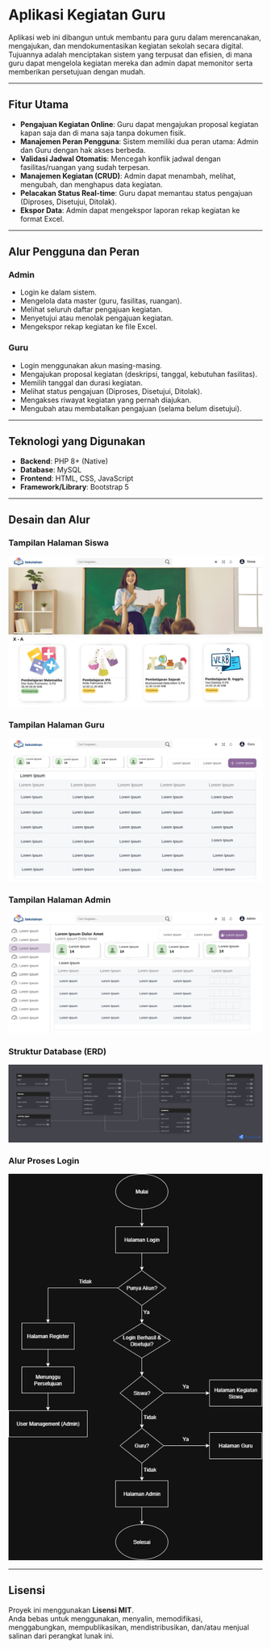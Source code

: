 # Aplikasi Kegiatan Guru  

Aplikasi web ini dibangun untuk membantu para guru dalam merencanakan, mengajukan, dan mendokumentasikan kegiatan sekolah secara digital.  
Tujuannya adalah menciptakan sistem yang terpusat dan efisien, di mana guru dapat mengelola kegiatan mereka dan admin dapat memonitor serta memberikan persetujuan dengan mudah.  

---

## Fitur Utama
- **Pengajuan Kegiatan Online**: Guru dapat mengajukan proposal kegiatan kapan saja dan di mana saja tanpa dokumen fisik.  
- **Manajemen Peran Pengguna**: Sistem memiliki dua peran utama: Admin dan Guru dengan hak akses berbeda.  
- **Validasi Jadwal Otomatis**: Mencegah konflik jadwal dengan fasilitas/ruangan yang sudah terpesan.  
- **Manajemen Kegiatan (CRUD)**: Admin dapat menambah, melihat, mengubah, dan menghapus data kegiatan.  
- **Pelacakan Status Real-time**: Guru dapat memantau status pengajuan (Diproses, Disetujui, Ditolak).  
- **Ekspor Data**: Admin dapat mengekspor laporan rekap kegiatan ke format Excel.  

---

## Alur Pengguna dan Peran  

### Admin  
- Login ke dalam sistem.  
- Mengelola data master (guru, fasilitas, ruangan).  
- Melihat seluruh daftar pengajuan kegiatan.  
- Menyetujui atau menolak pengajuan kegiatan.  
- Mengekspor rekap kegiatan ke file Excel.  

### Guru  
- Login menggunakan akun masing-masing.  
- Mengajukan proposal kegiatan (deskripsi, tanggal, kebutuhan fasilitas).  
- Memilih tanggal dan durasi kegiatan.  
- Melihat status pengajuan (Diproses, Disetujui, Ditolak).  
- Mengakses riwayat kegiatan yang pernah diajukan.  
- Mengubah atau membatalkan pengajuan (selama belum disetujui).  

---

## Teknologi yang Digunakan
- **Backend**: PHP 8+ (Native)  
- **Database**: MySQL  
- **Frontend**: HTML, CSS, JavaScript  
- **Framework/Library**: Bootstrap 5  

---

## Desain dan Alur  

### Tampilan Halaman Siswa
![ERD](HalamanSiswa.png)  

### Tampilan Halaman Guru
![ERD](HalamanGuru.png)  

### Tampilan Halaman Admin
![ERD](HalamanAdmin.png)  

### Struktur Database (ERD)  
![ERD](dbdiagram.png)  

### Alur Proses Login  
![Flowchart Login](FlowchartKegiatanGuruu.drawio.png)  

---

## Lisensi  
Proyek ini menggunakan **Lisensi MIT**.  
Anda bebas untuk menggunakan, menyalin, memodifikasi, menggabungkan, mempublikasikan, mendistribusikan, dan/atau menjual salinan dari perangkat lunak ini.  
